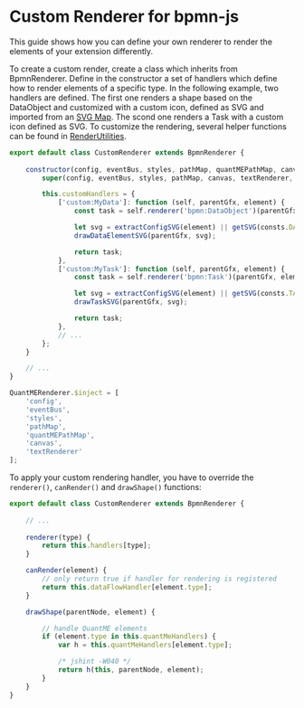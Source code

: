 # Custom Renderer for bpmn-js
This guide shows how you can define your own renderer to render the elements of your extension differently.

To create a custom render, create a class which inherits from BpmnRenderer. Define in the constructor a set of handlers
which define how to render elements of a specific type. In the following example, two handlers are defined. The first one 
renders a shape based on the DataObject and customized with a custom icon, defined as SVG and imported from an [SVG Map](svg-map.md).
The scond one renders a Task with a custom icon defined as SVG. To customize the rendering, several helper functions can be found 
in [RenderUtilities](../../../components/bpmn-q/modeler-component/editor/util/RenderUtilities.js).

```javascript
export default class CustomRenderer extends BpmnRenderer {
    
    constructor(config, eventBus, styles, pathMap, quantMEPathMap, canvas, textRenderer) {
        super(config, eventBus, styles, pathMap, canvas, textRenderer, 1001);

        this.customHandlers = {
            ['custom:MyData']: function (self, parentGfx, element) {
                const task = self.renderer('bpmn:DataObject')(parentGfx, element);

                let svg = extractConfigSVG(element) || getSVG(consts.DATA_TYPE_DATA_MAP_OBJECT);
                drawDataElementSVG(parentGfx, svg);

                return task;
            },
            ['custom:MyTask']: function (self, parentGfx, element) {
                const task = self.renderer('bpmn:Task')(parentGfx, element);

                let svg = extractConfigSVG(element) || getSVG(consts.TASK_TYPE_TRANSFORMATION_TASK);
                drawTaskSVG(parentGfx, svg);

                return task;
            },
            // ...
        };
    }

    // ...
}

QuantMERenderer.$inject = [
    'config',
    'eventBus',
    'styles',
    'pathMap',
    'quantMEPathMap',
    'canvas',
    'textRenderer'
];

```

To apply your custom rendering handler, you have to override the ```renderer()```, ```canRender()``` and ```drawShape()```
functions:
```javascript
export default class CustomRenderer extends BpmnRenderer {
    
    // ...
    
    renderer(type) {
        return this.handlers[type];
    }

    canRender(element) {
        // only return true if handler for rendering is registered
        return this.dataFlowHandler[element.type];
    }

    drawShape(parentNode, element) {

        // handle QuantME elements
        if (element.type in this.quantMeHandlers) {
            var h = this.quantMeHandlers[element.type];

            /* jshint -W040 */
            return h(this, parentNode, element);
        }
    }
}    
```
